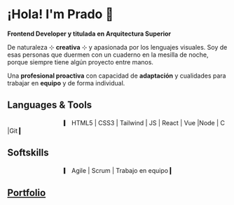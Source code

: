 # ¡Hola! I'm Prado 👋
  
    
    
**Frontend Developer y titulada en Arquitectura Superior**  

De naturaleza ⊹ **creativa** ⊹ y apasionada por los lenguajes visuales. Soy de esas personas que duermen con un cuaderno en la mesilla de noche, porque siempre tiene algún proyecto entre manos.

Una **profesional proactiva** con capacidad de **adaptación** y cualidades para trabajar en **equipo** y de forma individual.

## Languages & Tools
ㅤㅤㅤㅤㅤㅤㅤㅤㅤㅤ▎ HTML5 | CSS3 | Tailwind | JS | React | Vue |Node | C |Git ▎

## Softskills
ㅤㅤㅤㅤㅤㅤㅤㅤㅤㅤ▎ Agile | Scrum | Trabajo en equipo ▎

## [Portfolio](https://pradocarretero.github.io/porfolio/)
